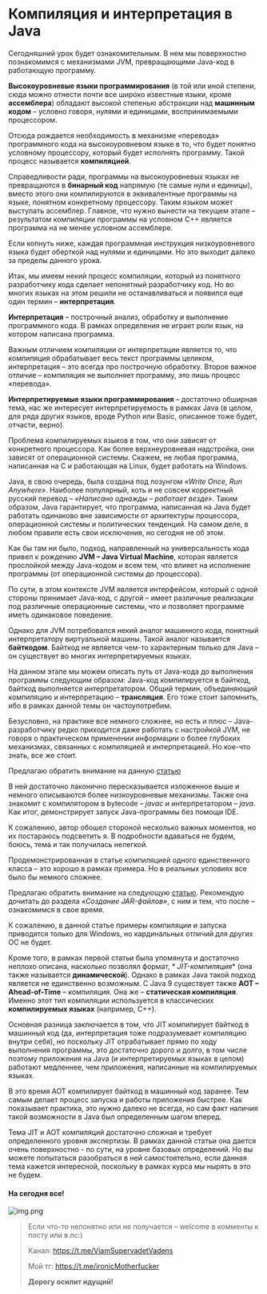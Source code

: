 # Компиляция и интерпретация в Java

Сегодняшний урок будет ознакомительным. В нем мы поверхностно познакомимся с механизмами JVM, превращающими Java-код в
работающую программу.

**Высокоуровневые языки программирования** (в той или иной степени, сюда можно отнести почти все широко известные языки,
кроме **ассемблера**) обладают высокой степенью абстракции над **машинным кодом** – условно говоря, нулями и единицами,
воспринимаемыми процессором.

Отсюда рождается необходимость в механизме «перевода» программного кода на высокоуровневом языке в то, что будет понятно
условному процессору, который будет исполнять программу. Такой процесс называется **компиляцией**.

Справедливости ради, программы на высокоуровневых языках не превращаются в **бинарный код** напрямую (те самые нули и
единицы), вместо этого они компилируются в эквивалентные программы на языке, понятном конкретному процессору. Таким
языком может выступать ассемблер. Главное, что нужно вынести на текущем этапе – результатом компиляции программы на
условном C++ является программа на не менее условном ассемблере.

Если копнуть ниже, каждая программная инструкция низкоуровневого языка будет оберткой над нулями и единицами. Но это
выходит далеко за пределы данного урока.

Итак, мы имеем некий процесс компиляции, который из понятного разработчику кода сделает непонятный разработчику код. Но
во многих языках на этом решили не останавливаться и появился еще один термин – **интерпретация**.

**Интерпретация** – построчный анализ, обработку и выполнение программного кода. В рамках определения не играет роли
язык, на котором написана программа.

Важным отличием компиляции от интерпретации является то, что компиляция обрабатывает весь текст программы целиком,
интерпретация – это всегда про построчную обработку. Второе важное отличие – компиляция не выполняет программу, это лишь
процесс «перевода».

**Интерпретируемые языки программирования** – достаточно обширная тема, нас же интересует интерпретируемость в рамках
Java (в целом, для ряда других языков, вроде Python или Basic, описанное тоже будет, отчасти, верно).

Проблема компилируемых языков в том, что они зависят от конкретного процессора. Как более верхнеуровневая надстройка,
они зависят от операционной системы. Скажем, не любая программа, написанная на C и работающая на Linux, будет работать
на Windows.

Java, в свою очередь, была создана под лозунгом _«Write Once, Run Anywhere»_. Наиболее популярный, хоть и не совсем
корректный русский перевод – _«Написано однажды – работает везде»_. Таким образом, Java гарантирует, что программа,
написанная на Java будет работать одинаково вне зависимости от архитектуры процессора, операционной системы и
политических тенденций. На самом деле, в любом правиле есть свои исключения, но сегодня не об этом.

Как бы там ни было, подход, направленный на универсальность кода привел к рождению **JVM – Java Virtual Machine**,
которая является прослойкой между Java-кодом и всем тем, что влияет на исполнение программы (от операционной системы до
процессора).

По сути, в этом контексте JVM является интерфейсом, который с одной стороны принимает Java-код, с другой – имеет
различные реализации под различные операционные системы, что и позволяет программе иметь одинаковое поведение.

Однако для JVM потребовался некий аналог машинного кода, понятный интерпретатору виртуальной машины. Такой аналог
называется **байткодом**. Байткод не является чем-то характерным только для Java – он существует во многих
интерпретируемых языках.

На данном этапе мы можем описать путь от Java-кода до выполнения программы следующим образом: Java-код компилируется в
байткод, байткод выполняется интерпретатором. Общий термин, объединяющий компиляцию и интерпретацию – **трансляция**.
Его тоже стоит запомнить, ибо в рамках данной темы он частоупотребим.

Безусловно, на практике все немного сложнее, но есть и плюс – Java-разработчику редко приходится даже работать с
настройкой JVM, не говоря о практическом применении информации о более глубоких механизмах, связанных с компиляцией и
интерпретацией. Но кое-что знать, все же стоит.

Предлагаю обратить внимание на данную
[статью](https://javarush.com/groups/posts/2256-kompiljacija-i-ispolnenie-java-prilozheniy-pod-kapotom)

В ней достаточно лаконично пересказывается изложенное выше и немного описываются более низкоуровневые механизмы. Также
она знакомит с компилятором в bytecode – _javac_ и интерпретатором – _java_. Как итог, демонстрирует запуск
Java-программы без помощи IDE.

К сожалению, автор обошел стороной несколько важных моментов, но их постараюсь подсветить я. В подробности вдаваться не
будем, боюсь, тема и так получилась нелегкой.

Продемонстрированная в статье компиляцией одного единственного класса – это хорошо в рамках примера. Но в реальных
условиях все было бы немного сложнее.

Предлагаю обратить внимание на следующую [статью](https://javarush.com/groups/posts/2318-kompiljacija-v-java). 
Рекомендую дочитать до раздела _«Создание JAR-файлов»_, с ним и тем, что после – ознакомимся в свое время.

К сожалению, в данной статье примеры компиляции и запуска приводятся только для Windows, но кардинальных отличий для
других ОС не будет.

Кроме того, в рамках первой статьи была упомянута и достаточно неплохо описана, насколько позволял формат, *
*JIT-компиляция** (она также называется **динамической**). Однако в рамках Java такой подход является не единственно
возможным. С Java 9 существует также **AOT – Ahead-of-Time** – компиляция. Она же – **статическая компиляция**. Именно
этот тип компиляции используется в классических **компилируемых языках** (например, C++).

Основная разница заключается в том, что JIT компилирует байткод в машинный код (да, интерпретация тоже подразумевает
компиляцию внутри себя), но поскольку JIT отрабатывает прямо по ходу выполнения программы, это достаточно дорого и
долго, в том числе поэтому приложения на Java (и интерпретируемых языках в целом) работают медленнее, чем приложения,
написанные на компилируемых языках.

В это время AOT компилирует байткод в машинный код заранее. Тем самым делает процесс запуска и работы приложения
быстрее. Как показывает практика, это нужно далеко не всегда, но сам факт наличия такой возможности в Java был
определенным шагом вперед.

Тема JIT и AOT компиляций достаточно сложная и требует определенного уровня экспертизы. В рамках данной статьи она
дается очень поверхностно - по сути, на уровне базовых определений. Но вы можете попытаться разобраться в ней
самостоятельно, если данная тема кажется интересной, поскольку в рамках курса мы нырять в это не будем.

#### На сегодня все!

![img.png](../../../commonmedia/justTheoryFooter.png)

> Если что-то непонятно или не получается – welcome в комменты к посту или в лс:)
>
> Канал: https://t.me/ViamSupervadetVadens
>
> Мой тг: https://t.me/ironicMotherfucker
>
> **Дорогу осилит идущий!**